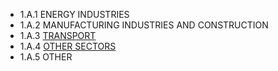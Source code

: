 * 1.A.1 ENERGY INDUSTRIES 
* 1.A.2 MANUFACTURING INDUSTRIES AND CONSTRUCTION
* 1.A.3 [TRANSPORT](CRF1A3.md)
* 1.A.4 [OTHER SECTORS](CRF1A4.md)
* 1.A.5 OTHER
